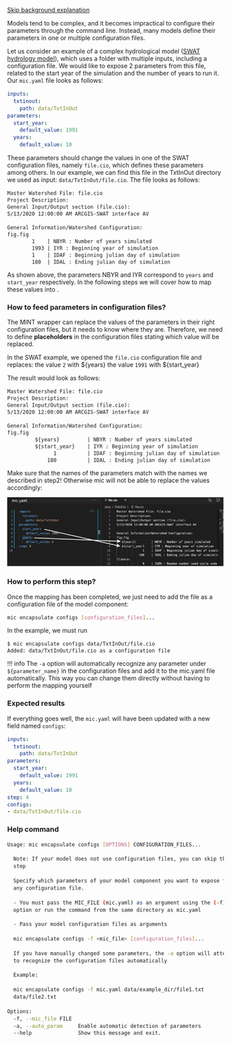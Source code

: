 [Skip background explanation](#how-to-perform-this-step)

Models tend to be complex, and it becomes impractical to configure their parameters through the command line. Instead, many models define their parameters in one or multiple configuration files.

Let us consider an example of a complex hydrological model ([SWAT hydrology model](https://swat.tamu.edu/)), which uses a folder with multiple inputs, including a configuration file. We would like to expose 2 parameters from this file, related to the start year of the simulation and the number of years to run it. Our `mic.yaml` file looks as follows:

```yaml
inputs:
  txtinout:
    path: data/TxtInOut
parameters:
  start_year:
    default_value: 1991
  years:
    default_value: 10
```

These parameters should change the values in one of the SWAT configuration files, namely `file.cio`, which defines these parameters among others. In our example, we can find this file in the TxtInOut directory we used as input: `data/TxtInOut/file.cio`. The file looks as follows: 

```
Master Watershed File: file.cio
Project Description:
General Input/Output section (file.cio):
5/13/2020 12:00:00 AM ARCGIS-SWAT interface AV

General Information/Watershed Configuration:
fig.fig
        1    | NBYR : Number of years simulated
        1993 | IYR : Beginning year of simulation
        1    | IDAF : Beginning julian day of simulation
        180  | IDAL : Ending julian day of simulation
```
As shown above, the parameters NBYR and IYR correspond to `years` and `start_year` respectively. In the following steps we will cover how to map these values into .


### How to feed parameters in configuration files?

The MINT wrapper can replace the values of the parameters in their right configuration files, but it needs to know where they are. Therefore, we need to define **placeholders** in the configuration files stating which value will be replaced.

In the SWAT example, we opened the `file.cio` configuration file and replaces:
 the value `2` with  ${years}
the value `1991` with ${start_year}

The result would look as follows:

```
Master Watershed File: file.cio
Project Description:
General Input/Output section (file.cio):
5/13/2020 12:00:00 AM ARCGIS-SWAT interface AV

General Information/Watershed Configuration:
fig.fig
         ${years}         | NBYR : Number of years simulated
         ${start_year}    | IYR : Beginning year of simulation
               1          | IDAF : Beginning julian day of simulation
             180          | IDAL : Ending julian day of simulation
```

Make sure that the names of the parameters match with the names we described in step2! Otherwise mic will not be able to replace the values accordingly:

![Diagram](figures/06_01.png)


### How to perform this step?

Once the mapping has been completed, we just need to add the file as a configuration file of the model component:

```bash
mic encapsulate configs [configuration_files]...
```

In the example, we must run
```
$ mic encapsulate configs data/TxtInOut/file.cio
Added: data/TxtInOut/file.cio as a configuration file
```

!!! info
    The `-a` option will automatically recognize any parameter under `${parameter_name}` in the configuration files and add it to the mic.yaml file automatically. This way you can change them directly without having to perform the mapping yourself

### Expected results 

If everything goes well, the `mic.yaml` will have been updated with a new field named `configs`:

```yaml
inputs:
  txtinout:
    path: data/TxtInOut
parameters:
  start_year:
    default_value: 1991
  years:
    default_value: 10
step: 4
configs:
- data/TxtInOut/file.cio
```

### Help command

```bash
Usage: mic encapsulate configs [OPTIONS] CONFIGURATION_FILES...

  Note: If your model does not use configuration files, you can skip this
  step

  Specify which parameters of your model component you want to expose from
  any configuration file.

  - You must pass the MIC_FILE (mic.yaml) as an argument using the (-f)
  option or run the command from the same directory as mic.yaml

  - Pass your model configuration files as arguments

  mic encapsulate configs -f <mic_file> [configuration_files]...

  If you have manually changed some parameters, the -a option will attempt
  to recognize the configuration files automatically

  Example:

  mic encapsulate configs -f mic.yaml data/example_dir/file1.txt
  data/file2.txt

Options:
  -f, --mic_file FILE
  -a, --auto_param     Enable automatic detection of parameters
  --help               Show this message and exit.
```